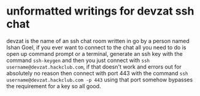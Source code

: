 # unformatted writings for devzat ssh chat

devzat is the name of an ssh chat room written in go by a person named Ishan Goel, if you ever want to connect to the chat all you need to do is open up command prompt or a terminal, generate an ssh key with the command `ssh-keygen` and then you just connect with `ssh username@devzat.hackclub.com`, if that doesn't work and errors out for absolutely no reason then connect with port 443 with the command `ssh username@devzat.hackclub.com -p 443` using that port somehow bypasses the requirement for a key so all good. 
